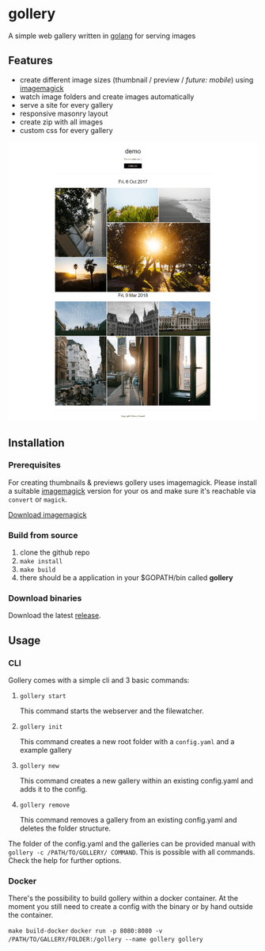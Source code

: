 # gollery
A simple web gallery written in [golang](https://golang.org/) for serving images

## Features

- create different image sizes (thumbnail / preview / *future: mobile*) using [imagemagick](http://www.imagemagick.org/script/index.php)
- watch image folders and create images automatically
- serve a site for every gallery 
- responsive masonry layout
- create zip with all images
- custom css for every gallery

![alt text](screenshots/example_gollery.png "example gollery")

## Installation

### Prerequisites

For creating thumbnails & previews gollery uses imagemagick. Please install a suitable [imagemagick](http://www.imagemagick.org/script/download.php) version for your os and make sure it's reachable via `convert` or `magick`.

[Download imagemagick](http://www.imagemagick.org/script/download.php)

### Build from source

1. clone the github repo
2. `make install`
3. `make build`
4. there should be a application in your $GOPATH/bin called **gollery**

### Download binaries

Download the latest [release](https://github.com/scouball/gollery/releases).

## Usage

### CLI

Gollery comes with a simple cli and 3 basic commands:

1. `gollery start`

   This command starts the webserver and the filewatcher. 

2. `gollery init`

   This command creates a new root folder with a `config.yaml` and a example gallery

3. `gollery new`

   This command creates a new gallery within an existing config.yaml and adds it to the config.
4. `gollery remove`

   This command removes a gallery from an existing config.yaml and deletes the folder structure.

The folder of the config.yaml and the galleries can be provided manual with `gollery -c /PATH/TO/GOLLERY/ COMMAND`. This is possible with all commands.
Check the help for further options.

### Docker

There's the possibility to build gollery within a docker container. At the moment you still need to create a config with the binary or by hand outside the container.

`make build-docker`
`docker run -p 8080:8080 -v /PATH/TO/GALLERY/FOLDER:/gollery --name gollery gollery `
